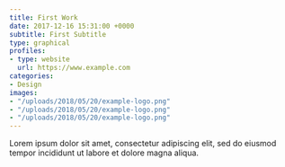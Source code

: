 ```yaml
---
title: First Work
date: 2017-12-16 15:31:00 +0000
subtitle: First Subtitle
type: graphical
profiles:
- type: website
  url: https://www.example.com
categories:
- Design
images:
- "/uploads/2018/05/20/example-logo.png"
- "/uploads/2018/05/20/example-logo.png"
- "/uploads/2018/05/20/example-logo.png"
---
```


Lorem ipsum dolor sit amet, consectetur adipiscing elit, sed do eiusmod tempor incididunt ut labore et dolore magna aliqua.
